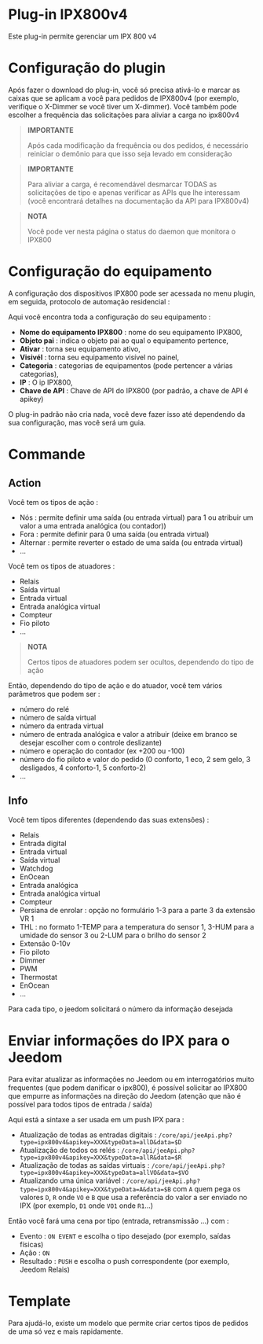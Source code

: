 # Plug-in IPX800v4

Este plug-in permite gerenciar um IPX 800 v4

# Configuração do plugin

Após fazer o download do plug-in, você só precisa ativá-lo e marcar as caixas que se aplicam a você para pedidos de IPX800v4 (por exemplo, verifique o X-Dimmer se você tiver um X-dimmer). Você também pode escolher a frequência das solicitações para aliviar a carga no ipx800v4

> **IMPORTANTE**
>
> Após cada modificação da frequência ou dos pedidos, é necessário reiniciar o demônio para que isso seja levado em consideração

> **IMPORTANTE**
>
> Para aliviar a carga, é recomendável desmarcar TODAS as solicitações de tipo e apenas verificar as APIs que lhe interessam (você encontrará detalhes na documentação da API para IPX800v4)

> **NOTA**
>
> Você pode ver nesta página o status do daemon que monitora o IPX800

# Configuração do equipamento

A configuração dos dispositivos IPX800 pode ser acessada no menu
plugin, em seguida, protocolo de automação residencial :

Aqui você encontra toda a configuração do seu equipamento :

-   **Nome do equipamento IPX800** : nome do seu equipamento IPX800,
-   **Objeto pai** : indica o objeto pai ao qual o equipamento pertence,
-   **Ativar** : torna seu equipamento ativo,
-   **Visivél** : torna seu equipamento visível no painel,
-   **Categoria** : categorias de equipamentos (pode pertencer a várias categorias),
-   **IP** : O ip IPX800,
-   **Chave de API** : Chave de API do IPX800 (por padrão, a chave de API é apikey)

O plug-in padrão não cria nada, você deve fazer isso até
dependendo da sua configuração, mas você será um guia.

# Commande

## Action

Você tem os tipos de ação :

- Nós : permite definir uma saída (ou entrada virtual) para 1 ou atribuir um valor a uma entrada analógica (ou contador))
- Fora : permite definir para 0 uma saída (ou entrada virtual)
- Alternar : permite reverter o estado de uma saída (ou entrada virtual)
- ...

Você tem os tipos de atuadores :

- Relais
- Saída virtual
- Entrada virtual
- Entrada analógica virtual
- Compteur
- Fio piloto
- ...

> **NOTA**
>
> Certos tipos de atuadores podem ser ocultos, dependendo do tipo de ação

Então, dependendo do tipo de ação e do atuador, você tem vários parâmetros que podem ser :

- número do relé
- número de saída virtual
- número da entrada virtual
- número de entrada analógica e valor a atribuir (deixe em branco se desejar escolher com o controle deslizante)
- número e operação do contador (ex +200 ou -100)
- número do fio piloto e valor do pedido (0 conforto, 1 eco, 2 sem gelo, 3 desligados, 4 conforto-1, 5 conforto-2)
- ...

## Info

Você tem tipos diferentes (dependendo das suas extensões) :

- Relais
- Entrada digital
- Entrada virtual
- Saída virtual
- Watchdog
- EnOcean
- Entrada analógica
- Entrada analógica virtual
- Compteur
- Persiana de enrolar : opção no formulário 1-3 para a parte 3 da extensão VR 1
- THL : no formato 1-TEMP para a temperatura do sensor 1, 3-HUM para a umidade do sensor 3 ou 2-LUM para o brilho do sensor 2
- Extensão 0-10v
- Fio piloto
- Dimmer
- PWM
- Thermostat
- EnOcean
- ...

Para cada tipo, o jeedom solicitará o número da informação desejada

# Enviar informações do IPX para o Jeedom

Para evitar atualizar as informações no Jeedom ou em interrogatórios muito frequentes (que podem danificar o ipx800), é possível solicitar ao IPX800 que empurre as informações na direção do Jeedom (atenção que não é possível para todos tipos de entrada / saída)

Aqui está a sintaxe a ser usada em um push IPX para :

- Atualização de todas as entradas digitais : ``/core/api/jeeApi.php?type=ipx800v4&apikey=XXX&typeData=allD&data=$D``
- Atualização de todos os relés : ``/core/api/jeeApi.php?type=ipx800v4&apikey=XXX&typeData=allR&data=$R``
- Atualização de todas as saídas virtuais : ``/core/api/jeeApi.php?type=ipx800v4&apikey=XXX&typeData=allVO&data=$VO``
- Atualizando uma única variável : ``/core/api/jeeApi.php?type=ipx800v4&apikey=XXX&typeData=A&data=$B`` com ``A`` quem pega os valores ``D``, ``R`` onde ``VO`` e ``B`` que usa a referência do valor a ser enviado no IPX (por exemplo, ``D1`` onde ``VO1`` onde ``R1``...)

Então você fará uma cena por tipo (entrada, retransmissão ...) com :

- Evento : ``ON EVENT`` e escolha o tipo desejado (por exemplo, saídas físicas)
- Ação : ``ON``
- Resultado : ``PUSH`` e escolha o push correspondente (por exemplo, Jeedom Relais)



# Template

Para ajudá-lo, existe um modelo que permite criar certos tipos de pedidos de uma só vez e mais rapidamente.
